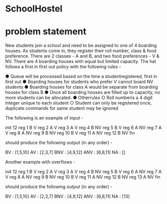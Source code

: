 # SchoolHostel



# problem statement 

New students join a school and need to be assigned to one of 4 boarding houses. As students come in,
they register their roll number, class & food preference. There are 2 classes - A and B, and two food
preferences - V & NV. There are 4 boarding houses with equal but limited capacity. 
The hat follows a
first in first out policy with the following rules -

● Queue will be processed based on the time a studentregistered, first in first out
● Boarding houses for students who prefer V cannot board NV students
● Boarding houses for class A would be separate from boarding houses for class B
● Once all boarding houses are filled up to capacity, no more students can be allocated.
● Otherrules
    ○ Roll numberis a 4 digit integer unique to each student
    ○ Student can only be registered once, duplicate commands for same student may be
        ignored

The following is an example of input -

init 12
reg 1 B V
reg 2 A V
reg 3 A V
reg 4 B NV
reg 5 B V
reg 6 A NV
reg 7 A V
reg 8 A NV
reg 9 B NV
reg 10 B V
reg 11 A NV
reg 12 B NV
fin

should produce the following output (in any order) -


BV : [1,5,10]
AV : [2,3,7]
BNV : [4,9,12]
ANV : [6,8,11]
NA : []


Another example with overflows -

init 12
reg 1 B V
reg 2 A V
reg 3 A V
reg 4 B NV
reg 5 B V
reg 6 A NV
reg 7 A V
reg 8 A NV
reg 9 B NV
reg 10 B V
reg 11 A NV
reg 12 B NV
reg 13 A NV
fin

should produce the following output (in any order) - 

BV : [1,5,10]
AV : [2,3,7]
BNV : [4,9,12]
ANV : [6,8,11]
NA : [13]







